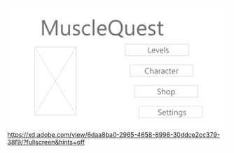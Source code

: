 ![Homepage](images/Homepage.png)
https://xd.adobe.com/view/6daa8ba0-2965-4658-8996-30ddce2cc379-38f9/?fullscreen&hints=off
